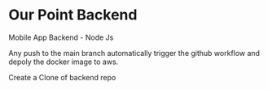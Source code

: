 # Our Point Backend

Mobile App Backend - Node Js

Any push to the main branch automatically trigger the github workflow and depoly the docker image to aws.

Create a Clone of backend repo
